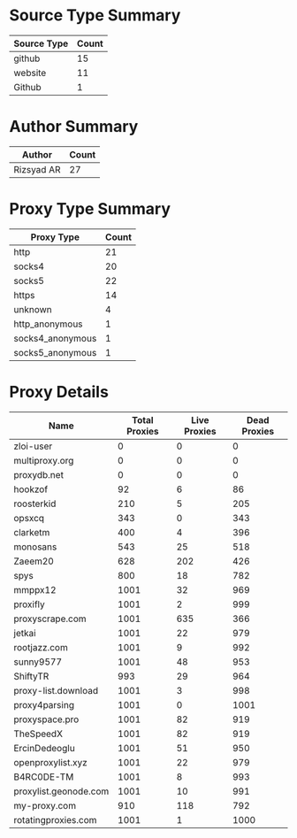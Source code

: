 # Source Type Summary

| Source Type | Count |
|-------------|-------|
| github | 15 |
| website | 11 |
| Github | 1 |


# Author Summary

| Author | Count |
|--------|-------|
| Rizsyad AR | 27 |


# Proxy Type Summary

| Proxy Type | Count |
|------------|-------|
| http | 21 |
| socks4 | 20 |
| socks5 | 22 |
| https | 14 |
| unknown | 4 |
| http_anonymous | 1 |
| socks4_anonymous | 1 |
| socks5_anonymous | 1 |


# Proxy Details

| Name | Total Proxies | Live Proxies | Dead Proxies |
|------|---------------|--------------|---------------|
| zloi-user | 0 | 0 | 0 |
| multiproxy.org | 0 | 0 | 0 |
| proxydb.net | 0 | 0 | 0 |
| hookzof | 92 | 6 | 86 |
| roosterkid | 210 | 5 | 205 |
| opsxcq | 343 | 0 | 343 |
| clarketm | 400 | 4 | 396 |
| monosans | 543 | 25 | 518 |
| Zaeem20 | 628 | 202 | 426 |
| spys | 800 | 18 | 782 |
| mmppx12 | 1001 | 32 | 969 |
| proxifly | 1001 | 2 | 999 |
| proxyscrape.com | 1001 | 635 | 366 |
| jetkai | 1001 | 22 | 979 |
| rootjazz.com | 1001 | 9 | 992 |
| sunny9577 | 1001 | 48 | 953 |
| ShiftyTR | 993 | 29 | 964 |
| proxy-list.download | 1001 | 3 | 998 |
| proxy4parsing | 1001 | 0 | 1001 |
| proxyspace.pro | 1001 | 82 | 919 |
| TheSpeedX | 1001 | 82 | 919 |
| ErcinDedeoglu | 1001 | 51 | 950 |
| openproxylist.xyz | 1001 | 22 | 979 |
| B4RC0DE-TM | 1001 | 8 | 993 |
| proxylist.geonode.com | 1001 | 10 | 991 |
| my-proxy.com | 910 | 118 | 792 |
| rotatingproxies.com | 1001 | 1 | 1000 |
